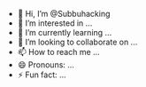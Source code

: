 - 👋 Hi, I’m @Subbuhacking
- 👀 I’m interested in ...
- 🌱 I’m currently learning ...
- 💞️ I’m looking to collaborate on ...
- 📫 How to reach me ...
- 😄 Pronouns: ...
- ⚡ Fun fact: ...

<!---
Subbuhacking/Subbuhacking is a ✨ special ✨ repository because its `README.md` (this file) appears on your GitHub profile.
You can click the Preview link to take a look at your changes.
--->
